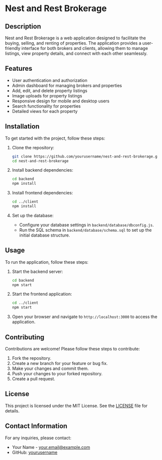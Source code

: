 # Nest and Rest Brokerage

## Description
Nest and Rest Brokerage is a web application designed to facilitate the buying, selling, and renting of properties. The application provides a user-friendly interface for both brokers and clients, allowing them to manage listings, view property details, and connect with each other seamlessly.

## Features
- User authentication and authorization
- Admin dashboard for managing brokers and properties
- Add, edit, and delete property listings
- Image uploads for property listings
- Responsive design for mobile and desktop users
- Search functionality for properties
- Detailed views for each property

## Installation
To get started with the project, follow these steps:

1. Clone the repository:
   ```bash
   git clone https://github.com/yourusername/nest-and-rest-brokerage.git
   cd nest-and-rest-brokerage
   ```

2. Install backend dependencies:
   ```bash
   cd backend
   npm install
   ```

3. Install frontend dependencies:
   ```bash
   cd ../client
   npm install
   ```

4. Set up the database:
   - Configure your database settings in `backend/database/dbconfig.js`.
   - Run the SQL schema in `backend/database/schema.sql` to set up the initial database structure.

## Usage
To run the application, follow these steps:

1. Start the backend server:
   ```bash
   cd backend
   npm start
   ```

2. Start the frontend application:
   ```bash
   cd ../client
   npm start
   ```

3. Open your browser and navigate to `http://localhost:3000` to access the application.

## Contributing
Contributions are welcome! Please follow these steps to contribute:

1. Fork the repository.
2. Create a new branch for your feature or bug fix.
3. Make your changes and commit them.
4. Push your changes to your forked repository.
5. Create a pull request.

## License
This project is licensed under the MIT License. See the [LICENSE](LICENSE) file for details.

## Contact Information
For any inquiries, please contact:
- Your Name - [your.email@example.com](mailto:your.email@example.com)
- GitHub: [yourusername](https://github.com/yourusername)
